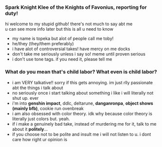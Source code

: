 ### Spark Knight Klee of the Knights of Favonius, reporting for duty!
hi welcome to my stupid github! there's not much to say abt me
</br>u can see more info later but this is all u need to know
- my name is topeka but alot of people call me toby! 
- he/they (they/them preferably)
- i have alot of controversial takes! have mercy on me docks
- don't take me seriously unless i say so! meme until proven serious
- i don't use tone tags. if you need it, please tell me

### What do you mean that's child labor? What even is child labor?
- i am VERY talkative!! sorry if this gets annoying. im just rlly passionate abt the things i talk about
- no seriously once i start talking about something i like i will literally not shut up. ever
- i'm into **genshin impact**, ddlc, deltarune, **danganronpa**, **object shows (mainly bfb)**, cookie run ovenbreak
- i am also obsessed with color theory.  idk why because color theory is literally just colors but. yeah.
- if i make a genuinely bad take, instead of murdering me for it, talk to me about it **politely**...
- if you choose not to be polite and insult me i will not listen to u. i dont care how right ur opinion is
